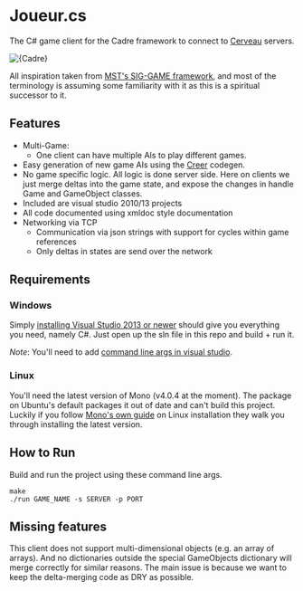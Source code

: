# Joueur.cs
The C# game client for the Cadre framework to connect to [Cerveau](https://github.com/JacobFischer/Cerveau) servers.

![{Cadre}](http://i.imgur.com/17wwI3f.png)

All inspiration taken from [MST's SIG-GAME framework](https://github.com/siggame), and most of the terminology is assuming some familiarity with it as this is a spiritual successor to it.

## Features

* Multi-Game:
  * One client can have multiple AIs to play different games.
* Easy generation of new game AIs using the [Creer](https://github.com/JacobFischer/Creer) codegen.
* No game specific logic. All logic is done server side. Here on clients we just merge deltas into the game state, and expose the changes in handle Game and GameObject classes.
* Included are visual studio 2010/13 projects
* All code documented using xmldoc style documentation
* Networking via TCP
  * Communication via json strings with support for cycles within game references
  * Only deltas in states are send over the network

## Requirements

### Windows

Simply [installing Visual Studio 2013 or newer](https://www.visualstudio.com/en-us/downloads/download-visual-studio-vs.aspx) should give you everything you need, namely C#. Just open up the sln file in this repo and build + run it.

*Note*: You'll need to add [command line args in visual studio](https://msdn.microsoft.com/en-us/library/cs8hbt1w(v=vs.90).aspx).

### Linux

You'll need the latest version of Mono (v4.0.4 at the moment). The package on Ubuntu's default packages it out of date and can't build this project. Luckily if you follow [Mono's own guide](http://www.mono-project.com/docs/getting-started/install/linux/) on Linux installation they walk you through installing the latest version.

## How to Run

Build and run the project using these command line args.
```
make
./run GAME_NAME -s SERVER -p PORT
```

## Missing features

This client does not support multi-dimensional objects (e.g. an array of arrays). And no dictionaries outside the special GameObjects dictionary will merge correctly for similar reasons. The main issue is because we want to keep the delta-merging code as DRY as possible.
